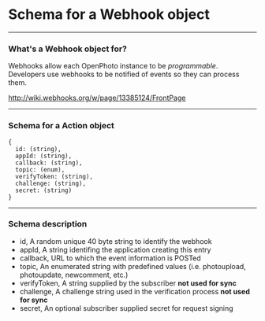 Schema for a Webhook object
=======================


----------------------------------------

### What's a Webhook object for?

Webhooks allow each OpenPhoto instance to be _programmable_.
Developers use webhooks to be notified of events so they can process them.

http://wiki.webhooks.org/w/page/13385124/FrontPage

----------------------------------------

### Schema for a Action object

    {
      id: (string),
      appId: (string),
      callback: (string),
      topic: (enum),
      verifyToken: (string),
      challenge: (string),
      secret: (string)
    }

----------------------------------------

### Schema description

  * id, A random unique 40 byte string to identify the webhook
  * appId, A string identifing the application creating this entry
  * callback, URL to which the event information is POSTed
  * topic, An enumerated string with predefined values (i.e. photoupload, photoupdate, newcomment, etc.)
  * verifyToken, A string supplied by the subscriber **not used for sync**
  * challenge, A challenge string used in the verification process **not used for sync**
  * secret, An optional subscriber supplied secret for request signing
